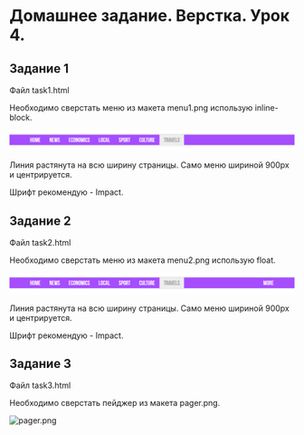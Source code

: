 # Домашнее задание. Верстка. Урок 4.

## Задание 1

Файл task1.html

Необходимо сверстать меню из макета menu1.png использую inline-block.

![menu1.png](https://github.com/Aleksandra-maker/HTML-lessons/blob/master/%D0%A3%D1%80%D0%BE%D0%BA%204%20%D0%94%D0%BE%D0%BC%D0%B0%D1%88%D0%BD%D0%B5%D0%B5%20%D0%B7%D0%B0%D0%B4%D0%B0%D0%BD%D0%B8%D0%B5/menu1.png)

Линия растянута на всю ширину страницы. Само меню шириной 900px и центрируется.
 
Шрифт рекомендую - Impact. 

## Задание 2

Файл task2.html

Необходимо сверстать меню из макета menu2.png использую float.

![menu2.png](https://github.com/Aleksandra-maker/HTML-lessons/blob/master/%D0%A3%D1%80%D0%BE%D0%BA%204%20%D0%94%D0%BE%D0%BC%D0%B0%D1%88%D0%BD%D0%B5%D0%B5%20%D0%B7%D0%B0%D0%B4%D0%B0%D0%BD%D0%B8%D0%B5/menu2.png)

Линия растянута на всю ширину страницы. Само меню шириной 900px и центрируется.

Шрифт рекомендую - Impact.

## Задание 3

Файл task3.html

Необходимо сверстать пейджер из макета pager.png.

![pager.png](hhttps://github.com/Aleksandra-maker/HTML-lessons/blob/master/%D0%A3%D1%80%D0%BE%D0%BA%204%20%D0%94%D0%BE%D0%BC%D0%B0%D1%88%D0%BD%D0%B5%D0%B5%20%D0%B7%D0%B0%D0%B4%D0%B0%D0%BD%D0%B8%D0%B5/pager.png)
